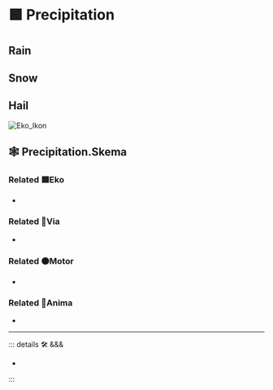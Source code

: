 # 🟩  <ekos>Precipitation</ekos>

## Rain

## Snow

## Hail

![Eko_Ikon](/Ikon/Ekos_Ikon.png)

## 🕸 Precipitation.Skema

### Related 🟩<ekos>Eko</ekos>

-

### Related 🔻<via>Via</via>

-

### Related 🟠<motor>Motor</motor>

-

### Related 💜<anima>Anima</anima>

-

---

<!-- =================================================== -->
<!-- =================================================== -->
<!-- =================================================== -->
<!-- =================================================== -->
<!-- =================================================== -->
::: details 🛠 <dev>&&&</dev>

-

:::
